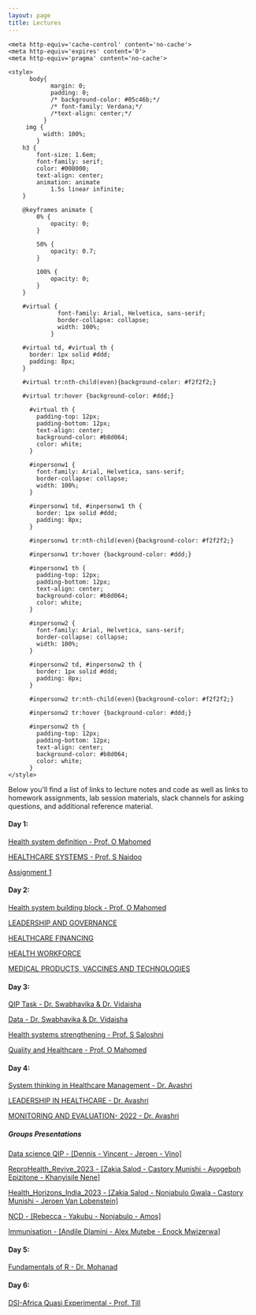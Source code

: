 ```yaml
---
layout: page
title: Lectures
---
```

<html lang="en">
    
<head>
    <meta charset="UTF-8">
     <meta name="viewport" content="width=device-width, initial-scale=1.0"> 

    <meta http-equiv='cache-control' content='no-cache'> 
    <meta http-equiv='expires' content='0'> 
    <meta http-equiv='pragma' content='no-cache'>
  
    <style>
          body{
                margin: 0;
                padding: 0;
                /* background-color: #05c46b;*/
                /* font-family: Verdana;*/
                /*text-align: center;*/
              }
         img {
              width: 100%;
            }
        h3 {
            font-size: 1.6em;
            font-family: serif;
            color: #008000;
            text-align: center;
            animation: animate 
                1.5s linear infinite;
        }
  
        @keyframes animate {
            0% {
                opacity: 0;
            }
  
            50% {
                opacity: 0.7;
            }
  
            100% {
                opacity: 0;
            }
        }
      
        #virtual {
                  font-family: Arial, Helvetica, sans-serif;
                  border-collapse: collapse;
                  width: 100%;
                }

        #virtual td, #virtual th {
          border: 1px solid #ddd;
          padding: 8px;
        }

        #virtual tr:nth-child(even){background-color: #f2f2f2;}

        #virtual tr:hover {background-color: #ddd;}

          #virtual th {
            padding-top: 12px;
            padding-bottom: 12px;
            text-align: center;
            background-color: #b8d064;
            color: white;
          }

          #inpersonw1 {
            font-family: Arial, Helvetica, sans-serif;
            border-collapse: collapse;
            width: 100%;
          }

          #inpersonw1 td, #inpersonw1 th {
            border: 1px solid #ddd;
            padding: 8px;
          }

          #inpersonw1 tr:nth-child(even){background-color: #f2f2f2;}

          #inpersonw1 tr:hover {background-color: #ddd;}

          #inpersonw1 th {
            padding-top: 12px;
            padding-bottom: 12px;
            text-align: center;
            background-color: #b8d064;
            color: white;
          }

          #inpersonw2 {
            font-family: Arial, Helvetica, sans-serif;
            border-collapse: collapse;
            width: 100%;
          }

          #inpersonw2 td, #inpersonw2 th {
            border: 1px solid #ddd;
            padding: 8px;
          }

          #inpersonw2 tr:nth-child(even){background-color: #f2f2f2;}

          #inpersonw2 tr:hover {background-color: #ddd;}

          #inpersonw2 th {
            padding-top: 12px;
            padding-bottom: 12px;
            text-align: center;
            background-color: #b8d064;
            color: white;
          }
    </style>
</head>
  
<body>

Below you'll find a list of links to lecture notes and code as well as links to homework assignments, lab session materials, slack channels for asking questions, and additional reference material.





<h4> Day 1:</h4>

<a href="https://hscourseukzn.github.io/PDFLectures/Health system definition - lecture 1.pdf" download> Health system definition - Prof. O Mahomed </a> <br>

<a href="https://hscourseukzn.github.io/PDFLectures/HEALTHCARE_SYSTEMS.pdf" download> HEALTHCARE SYSTEMS - Prof. S Naidoo </a> <br>

<a href="https://hscourseukzn.github.io/PDFLectures/Assignment1_Data_science_workshop.docx" download> Assignment 1 </a> <br>


<h4> Day 2:</h4>

<a href="https://hscourseukzn.github.io/PDFLectures/Health system building block session 1.pdf" download> Health system building block - Prof. O Mahomed </a> <br>

<a href="https://hscourseukzn.github.io/PDFLectures/presentation 3.pdf" download> LEADERSHIP AND GOVERNANCE </a> <br>

<a href="https://hscourseukzn.github.io/PDFLectures/Presentation Finance.pdf" download> HEALTHCARE FINANCING </a> <br>

<a href="https://hscourseukzn.github.io/PDFLectures/human resources for health.pdf" download> HEALTH WORKFORCE </a> <br>

<a href="https://hscourseukzn.github.io/PDFLectures/medicnes vaccines and technology.pdf" download> MEDICAL PRODUCTS, VACCINES AND TECHNOLOGIES </a> <br>

<h4> Day 3:</h4>

<a href="https://hscourseukzn.github.io/PDFLectures/QIP Task (2).docx" download> QIP Task - Dr. Swabhavika & Dr. Vidaisha </a> <br>

<a href="https://hscourseukzn.github.io/PDFLectures/Copy of Data.xls" download> Data - Dr. Swabhavika & Dr. Vidaisha</a> <br>

<a href="https://hscourseukzn.github.io/PDFLectures/Health systemn strengthening.pdf" download> Health systems strengthening - Prof. S Saloshni </a> <br>

<a href="https://hscourseukzn.github.io/PDFLectures/Quality and Healthcare .pdf" download> Quality and Healthcare - Prof. O Mahomed </a> <br>

<h4> Day 4:</h4>

<a href="https://hscourseukzn.github.io/PDFLectures/System thinking in Healthcare Management2.pdf" download> System thinking in Healthcare Management - Dr. Avashri </a> <br>

<a href="https://hscourseukzn.github.io/PDFLectures/LEADERSHIP IN HEALTHCARE.pdf" download> LEADERSHIP IN HEALTHCARE - Dr. Avashri </a> <br>

<a href="https://hscourseukzn.github.io/PDFLectures/MONITORING AND EVALUATION- 2022 (1).pdf" download> MONITORING AND EVALUATION- 2022 - Dr. Avashri </a> <br>

<h5>Groups Presentations</h5>

<a href="https://hscourseukzn.github.io/PDFLectures/Data science QIP vino.pdf" download> Data science QIP - [Dennis - Vincent - Jeroen - Vino] </a> <br>

<a href="https://hscourseukzn.github.io/PDFLectures/ReproHealth_Revive_2023.pdf" download> ReproHealth_Revive_2023 - [Zakia Salod - Castory Munishi - Ayogeboh Epizitone - Khanyisile Nene] </a> <br>

<a href="https://hscourseukzn.github.io/PDFLectures/Health_Horizons_India_2023.pdf" download> Health_Horizons_India_2023 - [Zakia Salod - Nonjabulo Gwala - Castory Munishi - Jeroen Van Lobenstein] </a> <br>

<a href="https://hscourseukzn.github.io/PDFLectures/NCD_ Slides.pdf" download> NCD - [Rebecca - Yakubu - Nonjabulo - Amos] </a> <br>

<a href="https://hscourseukzn.github.io/PDFLectures/Immunisation Group3.pdf" download> Immunisation - [Andile Dlamini - Alex Mutebe - Enock Mwizerwa] </a> <br>


<h4> Day 5:</h4>

<a href="https://hscourseukzn.github.io/PDFLectures/Fundamentals of R.zip" download> Fundamentals of R - Dr. Mohanad</a> <br>


<h4> Day 6:</h4>

<a href="https://hscourseukzn.github.io/PDFLectures/DSI-Africa_quasiexperimental.pdf" download> DSI-Africa Quasi Experimental - Prof. Till </a> <br>



</body>
</html>



